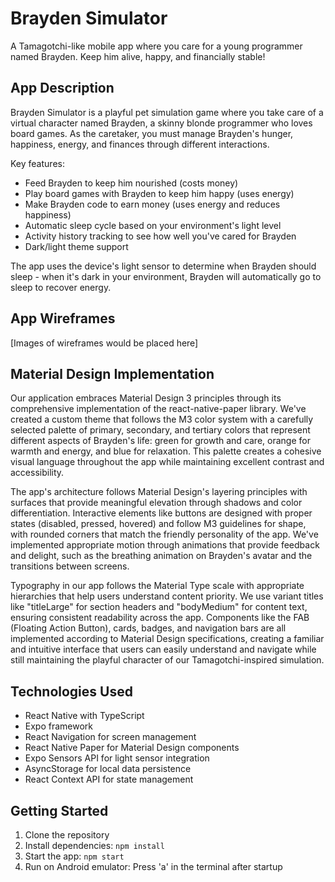 # Brayden Simulator

A Tamagotchi-like mobile app where you care for a young programmer named Brayden. Keep him alive, happy, and financially stable!

## App Description

Brayden Simulator is a playful pet simulation game where you take care of a virtual character named Brayden, a skinny blonde programmer who loves board games. As the caretaker, you must manage Brayden's hunger, happiness, energy, and finances through different interactions.

Key features:
- Feed Brayden to keep him nourished (costs money)
- Play board games with Brayden to keep him happy (uses energy)
- Make Brayden code to earn money (uses energy and reduces happiness)
- Automatic sleep cycle based on your environment's light level
- Activity history tracking to see how well you've cared for Brayden
- Dark/light theme support

The app uses the device's light sensor to determine when Brayden should sleep - when it's dark in your environment, Brayden will automatically go to sleep to recover energy.

## App Wireframes

[Images of wireframes would be placed here]

## Material Design Implementation

Our application embraces Material Design 3 principles through its comprehensive implementation of the react-native-paper library. We've created a custom theme that follows the M3 color system with a carefully selected palette of primary, secondary, and tertiary colors that represent different aspects of Brayden's life: green for growth and care, orange for warmth and energy, and blue for relaxation. This palette creates a cohesive visual language throughout the app while maintaining excellent contrast and accessibility.

The app's architecture follows Material Design's layering principles with surfaces that provide meaningful elevation through shadows and color differentiation. Interactive elements like buttons are designed with proper states (disabled, pressed, hovered) and follow M3 guidelines for shape, with rounded corners that match the friendly personality of the app. We've implemented appropriate motion through animations that provide feedback and delight, such as the breathing animation on Brayden's avatar and the transitions between screens.

Typography in our app follows the Material Type scale with appropriate hierarchies that help users understand content priority. We use variant titles like "titleLarge" for section headers and "bodyMedium" for content text, ensuring consistent readability across the app. Components like the FAB (Floating Action Button), cards, badges, and navigation bars are all implemented according to Material Design specifications, creating a familiar and intuitive interface that users can easily understand and navigate while still maintaining the playful character of our Tamagotchi-inspired simulation.

## Technologies Used

- React Native with TypeScript
- Expo framework
- React Navigation for screen management
- React Native Paper for Material Design components
- Expo Sensors API for light sensor integration
- AsyncStorage for local data persistence
- React Context API for state management

## Getting Started

1. Clone the repository
2. Install dependencies: `npm install`
3. Start the app: `npm start`
4. Run on Android emulator: Press 'a' in the terminal after startup 
